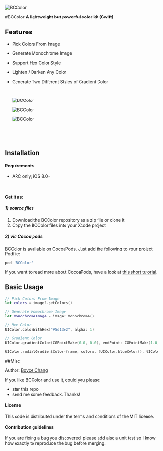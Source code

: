 ![BCColor](https://github.com/boycechang/BCColor/blob/master/icon.png)

#BCColor
**A lightweight but powerful color kit (Swift)**



## Features

- Pick Colors From Image

- Generate Monochrome Image

- Support Hex Color Style

- Lighten / Darken Any Color

- Generate Two Different Styles of Gradient Color

  ​

  ![BCColor](https://github.com/boycechang/BCColor/blob/master/demo1.jpeg)

  ![BCColor](https://github.com/boycechang/BCColor/blob/master/demo2.jpeg)

  ![BCColor](https://github.com/boycechang/BCColor/blob/master/demo3.jpeg)

  ​

  ​



## Installation

#### Requirements

* ARC only; iOS 8.0+

  ​

#### Get it as: 
##### 1) source files

1. Download the BCColor repository as a zip file or clone it
2. Copy the BCColor files into your Xcode project

##### 2) via Cocoa pods

BCColor is available on [CocoaPods](http://cocoapods.org). Just add the following to your project Podfile:

```ruby
pod 'BCColor'
```

If you want to read more about CocoaPods, have a look at [this short tutorial](http://www.raywenderlich.com/12139/introduction-to-cocoapods).



## Basic Usage

```swift
// Pick Colors From Image
let colors = image?.getColors()

// Generate Momochrome Image
let monochromeImage = image?.monochrome()

// Hex Color
UIColor.colorWithHex("#5d13e2", alpha: 1)

// Gradient Color
UIColor.gradientColor(CGPointMake(0.0, 0.0), endPoint: CGPointMake(1.0, 1.0), frame:frame, colors: [UIColor.redColor(), UIColor.blueColor()])

UIColor.radialGradientColor(frame, colors: [UIColor.blueColor(), UIColor.greenColor()])
```



##Misc

Author: [Boyce Chang](http://www.boycechang.com)

If you like BCColor and use it, could you please:

* star this repo 
* send me some feedback. Thanks!


#### License
This code is distributed under the terms and conditions of the MIT license. 


#### Contribution guidelines
If you are fixing a bug you discovered, please add also a unit test so I know how exactly to reproduce the bug before merging.
